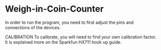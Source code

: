 # Weigh-in-Coin-Counter
In order to run the program, you need to first adjust the pins and connections of the devices.

CALIBRATION
  To calibrate, you will need to find your own calibration factor. It is explained more on the Sparkfun HX711 hook up guide.
